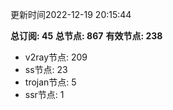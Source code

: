 更新时间2022-12-19 20:15:44

**总订阅: 45**
**总节点: 867**
**有效节点: 238**
- v2ray节点: 209
- ss节点: 23
- trojan节点: 5
- ssr节点: 1
